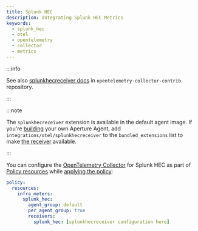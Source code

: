 ```yaml
---
title: Splunk HEC
description: Integrating Splunk HEC Metrics
keywords:
  - splunk_hec
  - otel
  - opentelemetry
  - collector
  - metrics
---
```


:::info

See also [splunkhecreceiver docs][receiver] in `opentelemetry-collector-contrib`
repository.

:::

:::note

The `splunkhecreceiver` extension is available in the default agent image. If
you're [building][build] your own Aperture Agent, add
`integrations/otel/splunkhecreceiver` to the `bundled_extensions` list to make
[the receiver][receiver] available.

:::

You can configure the [OpenTelemetry Collector][opentelemetry-collector] for
Splunk HEC as part of [Policy resources][policy-resources] while [applying the
policy][applying-policy]:

```yaml
policy:
  resources:
    infra_meters:
      splunk_hec:
        agent_group: default
        per_agent_group: true
        receivers:
          splunk_hec: [splunkhecreceiver configuration here]
```

[build]: /reference/aperturectl/build/agent/agent.md
[receiver]:
  https://github.com/open-telemetry/opentelemetry-collector-contrib/tree/main/receiver/splunkhecreceiver
[opentelemetry-collector]: /reference/configuration/spec.md#telemetry-collector
[applying-policy]: /use-cases/use-cases.md
[policy-resources]: /reference/configuration/spec.md#resources
